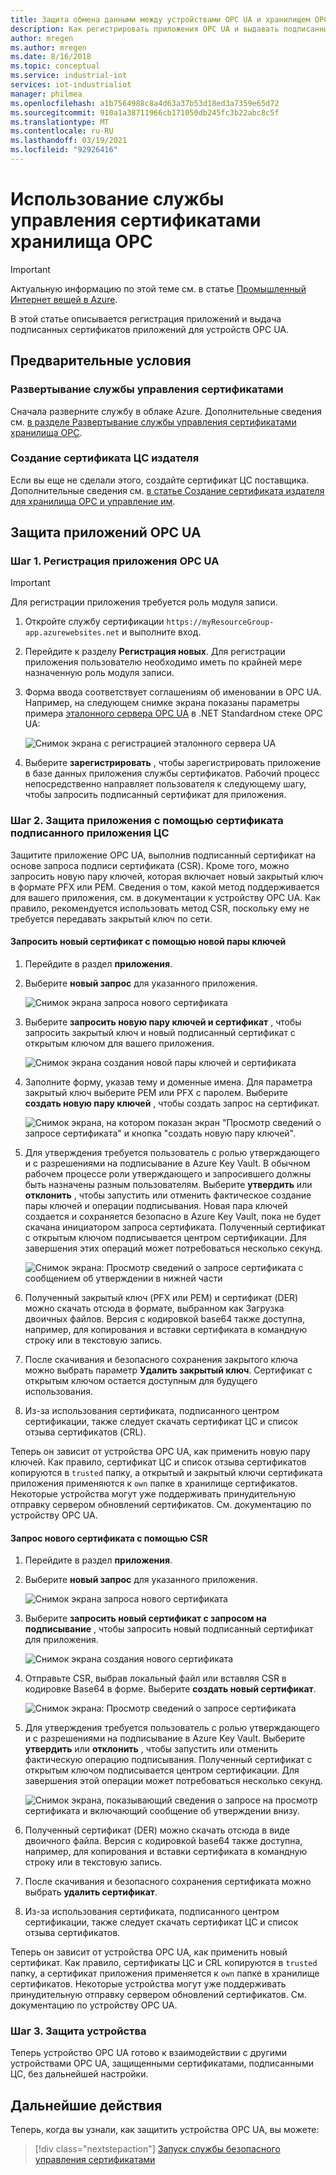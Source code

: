 ```yaml
---
title: Защита обмена данными между устройствами OPC UA и хранилищем OPC в Azure | Документация Майкрософт
description: Как регистрировать приложения OPC UA и выдавать подписанные сертификаты приложений для устройств OPC UA с помощью хранилища OPC.
author: mregen
ms.author: mregen
ms.date: 8/16/2018
ms.topic: conceptual
ms.service: industrial-iot
services: iot-industrialiot
manager: philmea
ms.openlocfilehash: a1b7564988c8a4d63a37b53d18ed3a7359e65d72
ms.sourcegitcommit: 910a1a38711966cb171050db245fc3b22abc8c5f
ms.translationtype: MT
ms.contentlocale: ru-RU
ms.lasthandoff: 03/19/2021
ms.locfileid: "92926416"
---
```

# <a name="use-the-opc-vault-certificate-management-service"></a>Использование службы управления сертификатами хранилища OPC

> [!IMPORTANT]
> Актуальную информацию по этой теме см. в статье [Промышленный Интернет вещей в Azure](https://azure.github.io/Industrial-IoT/).

В этой статье описывается регистрация приложений и выдача подписанных сертификатов приложений для устройств OPC UA.

## <a name="prerequisites"></a>Предварительные условия

### <a name="deploy-the-certificate-management-service"></a>Развертывание службы управления сертификатами

Сначала разверните службу в облаке Azure. Дополнительные сведения см. [в разделе Развертывание службы управления сертификатами хранилища OPC](howto-opc-vault-deploy.md).

### <a name="create-the-issuer-ca-certificate"></a>Создание сертификата ЦС издателя

Если вы еще не сделали этого, создайте сертификат ЦС поставщика. Дополнительные сведения см. [в статье Создание сертификата издателя для хранилища OPC и управление им](howto-opc-vault-manage.md).

## <a name="secure-opc-ua-applications"></a>Защита приложений OPC UA

### <a name="step-1-register-your-opc-ua-application"></a>Шаг 1. Регистрация приложения OPC UA 

> [!IMPORTANT]
> Для регистрации приложения требуется роль модуля записи.

1. Откройте службу сертификации `https://myResourceGroup-app.azurewebsites.net` и выполните вход.
2. Перейдите к разделу **Регистрация новых**. Для регистрации приложения пользователю необходимо иметь по крайней мере назначенную роль модуля записи.
2. Форма ввода соответствует соглашениям об именовании в OPC UA. Например, на следующем снимке экрана показаны параметры примера [эталонного сервера OPC UA](https://github.com/OPCFoundation/UA-.NETStandard/tree/master/Applications/ReferenceServer) в .NET Standardном стеке OPC UA:

   ![Снимок экрана с регистрацией эталонного сервера UA](media/howto-opc-vault-secure/reference-server-registration.png "Регистрация эталонного сервера UA")

5. Выберите **зарегистрировать** , чтобы зарегистрировать приложение в базе данных приложения службы сертификатов. Рабочий процесс непосредственно направляет пользователя к следующему шагу, чтобы запросить подписанный сертификат для приложения.

### <a name="step-2-secure-your-application-with-a-ca-signed-application-certificate"></a>Шаг 2. Защита приложения с помощью сертификата подписанного приложения ЦС

Защитите приложение OPC UA, выполнив подписанный сертификат на основе запроса подписи сертификата (CSR). Кроме того, можно запросить новую пару ключей, которая включает новый закрытый ключ в формате PFX или PEM. Сведения о том, какой метод поддерживается для вашего приложения, см. в документации к устройству OPC UA. Как правило, рекомендуется использовать метод CSR, поскольку ему не требуется передавать закрытый ключ по сети.

#### <a name="request-a-new-certificate-with-a-new-keypair"></a>Запросить новый сертификат с помощью новой пары ключей

1. Перейдите в раздел **приложения**.
3. Выберите **новый запрос** для указанного приложения.

   ![Снимок экрана запроса нового сертификата](media/howto-opc-vault-secure/request-new-certificate.png "Запросить новый сертификат")

3. Выберите **запросить новую пару ключей и сертификат** , чтобы запросить закрытый ключ и новый подписанный сертификат с открытым ключом для вашего приложения.

   ![Снимок экрана создания новой пары ключей и сертификата](media/howto-opc-vault-secure/generate-new-key-pair.png "Создать новую пару ключей")

4. Заполните форму, указав тему и доменные имена. Для параметра закрытый ключ выберите PEM или PFX с паролем. Выберите **создать новую пару ключей** , чтобы создать запрос на сертификат.

   ![Снимок экрана, на котором показан экран "Просмотр сведений о запросе сертификата" и кнопка "создать новую пару ключей".](media/howto-opc-vault-secure/approve-reject.png "Утвердить сертификат")

5. Для утверждения требуется пользователь с ролью утверждающего и с разрешениями на подписывание в Azure Key Vault. В обычном рабочем процессе роли утверждающего и запросившего должны быть назначены разным пользователям. Выберите **утвердить** или **отклонить** , чтобы запустить или отменить фактическое создание пары ключей и операции подписывания. Новая пара ключей создается и сохраняется безопасно в Azure Key Vault, пока не будет скачана инициатором запроса сертификата. Полученный сертификат с открытым ключом подписывается центром сертификации. Для завершения этих операций может потребоваться несколько секунд.

   ![Снимок экрана: Просмотр сведений о запросе сертификата с сообщением об утверждении в нижней части](media/howto-opc-vault-secure/view-key-pair.png "Просмотреть пару ключей")

7. Полученный закрытый ключ (PFX или PEM) и сертификат (DER) можно скачать отсюда в формате, выбранном как Загрузка двоичных файлов. Версия с кодировкой base64 также доступна, например, для копирования и вставки сертификата в командную строку или в текстовую запись. 
8. После скачивания и безопасного сохранения закрытого ключа можно выбрать параметр **Удалить закрытый ключ**. Сертификат с открытым ключом остается доступным для будущего использования.
9. Из-за использования сертификата, подписанного центром сертификации, также следует скачать сертификат ЦС и список отзыва сертификатов (CRL).

Теперь он зависит от устройства OPC UA, как применить новую пару ключей. Как правило, сертификат ЦС и список отзыва сертификатов копируются в `trusted` папку, а открытый и закрытый ключи сертификата приложения применяются к `own` папке в хранилище сертификатов. Некоторые устройства могут уже поддерживать принудительную отправку сервером обновлений сертификатов. См. документацию по устройству OPC UA.

#### <a name="request-a-new-certificate-with-a-csr"></a>Запрос нового сертификата с помощью CSR 

1. Перейдите в раздел **приложения**.
3. Выберите **новый запрос** для указанного приложения.

   ![Снимок экрана запроса нового сертификата](media/howto-opc-vault-secure/request-new-certificate.png "Запросить новый сертификат")

3. Выберите **запросить новый сертификат с запросом на подписывание** , чтобы запросить новый подписанный сертификат для приложения.

   ![Снимок экрана создания нового сертификата](media/howto-opc-vault-secure/generate-new-certificate.png "Создать новый сертификат")

4. Отправьте CSR, выбрав локальный файл или вставляя CSR в кодировке Base64 в форме. Выберите **создать новый сертификат**.

   ![Снимок экрана: Просмотр сведений о запросе сертификата](media/howto-opc-vault-secure/approve-reject-csr.png "Утверждение CSR")

5. Для утверждения требуется пользователь с ролью утверждающего и с разрешениями на подписывание в Azure Key Vault. Выберите **утвердить** или **отклонить** , чтобы запустить или отменить фактическую операцию подписывания. Полученный сертификат с открытым ключом подписывается центром сертификации. Для завершения этой операции может потребоваться несколько секунд.

   ![Снимок экрана, показывающий сведения о запросе на просмотр сертификата и включающий сообщение об утверждении внизу.](media/howto-opc-vault-secure/view-cert-csr.png "Просмотр сертификата")

6. Полученный сертификат (DER) можно скачать отсюда в виде двоичного файла. Версия с кодировкой base64 также доступна, например, для копирования и вставки сертификата в командную строку или в текстовую запись. 
10. После скачивания и безопасного сохранения сертификата можно выбрать **удалить сертификат**.
11. Из-за использования сертификата, подписанного центром сертификации, также следует скачать сертификат ЦС и список отзыва сертификатов.

Теперь он зависит от устройства OPC UA, как применить новый сертификат. Как правило, сертификаты ЦС и CRL копируются в `trusted` папку, а сертификат приложения применяется к `own` папке в хранилище сертификатов. Некоторые устройства могут уже поддерживать принудительную отправку сервером обновлений сертификатов. См. документацию по устройству OPC UA.

### <a name="step-3-device-secured"></a>Шаг 3. Защита устройства

Теперь устройство OPC UA готово к взаимодействии с другими устройствами OPC UA, защищенными сертификатами, подписанными ЦС, без дальнейшей настройки.

## <a name="next-steps"></a>Дальнейшие действия

Теперь, когда вы узнали, как защитить устройства OPC UA, вы можете:

> [!div class="nextstepaction"]
> [Запуск службы безопасного управления сертификатами](howto-opc-vault-secure-ca.md)
